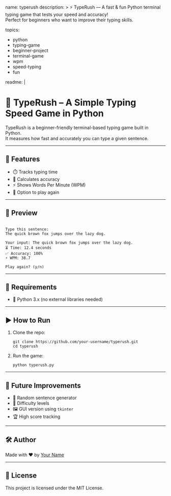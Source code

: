 
name: typerush
description: >
  ⚡ TypeRush — A fast & fun Python terminal typing game that tests your speed and accuracy!  
  Perfect for beginners who want to improve their typing skills.

topics:
  - python
  - typing-game
  - beginner-project
  - terminal-game
  - wpm
  - speed-typing
  - fun

readme: |
  # 🧠 TypeRush – A Simple Typing Speed Game in Python

  TypeRush is a beginner-friendly terminal-based typing game built in Python.  
  It measures how fast and accurately you can type a given sentence.

  ---

  ## 🚀 Features

  - ⏱️ Tracks typing time  
  - 🎯 Calculates accuracy  
  - ⚡ Shows Words Per Minute (WPM)  
  - 🔄 Option to play again  

  ---

  ## 📸 Preview

```

Type this sentence:
The quick brown fox jumps over the lazy dog.

Your input: The quick brown fox jumps over the lazy dog.
⏳ Time: 12.4 seconds
✅ Accuracy: 100%
⚡ WPM: 38.7

Play again? (y/n)

````

---

## 🧰 Requirements

- 🐍 Python 3.x (no external libraries needed)

---

## ▶️ How to Run

1. Clone the repo:
   ```
   git clone https://github.com/your-username/typerush.git
   cd typerush
   ```

2. Run the game:
   ```
   python typerush.py
   ```

---

## 📌 Future Improvements

- 🎲 Random sentence generator  
- 🔢 Difficulty levels  
- 🖼️ GUI version using `tkinter`  
- 🏆 High score tracking  

---

## 🛠️ Author

Made with ❤️ by [Your Name](https://github.com/your-username)

---

## 📄 License

This project is licensed under the MIT License.
````




